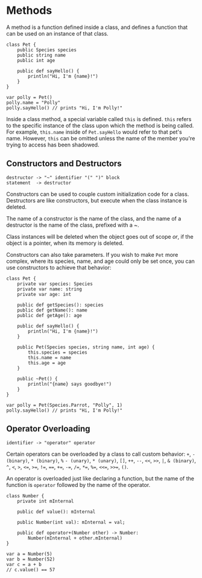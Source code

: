 # Methods

A method is a function defined inside a class, and defines a function that can be used on an instance of that class.

    class Pet {
        public Species species
        public string name
        public int age

        public def sayHello() {
            println("Hi, I'm {name}!")
        }
    }

    var polly = Pet()
    polly.name = "Polly"
    polly.sayHello() // prints "Hi, I'm Polly!"

Inside a class method, a special variable called `this` is defined. `this` refers to the specific instance of the class upon which the method is being called. For example, `this.name` inside of `Pet.sayHello` would refer to that pet's name. However, `this` can be omitted unless the name of the member you're trying to access has been shadowed.

## Constructors and Destructors

	destructor -> "~" identifier "(" ")" block
    statement  -> destructor

Constructors can be used to couple custom initialization code for a class. Destructors are like constructors, but execute when the class instance is deleted.

The name of a constructor is the name of the class, and the name of a destructor is the name of the class, prefixed with a ~.

Class instances will be deleted when the object goes out of scope _or_, if the object is a pointer, when its memory is deleted.

Constructors can also take parameters. If you wish to make `Pet` more complex, where its species, name, and age could only be set once, you can use constructors to achieve that behavior:

    class Pet {
        private var species: Species
        private var name: string
        private var age: int

        public def getSpecies(): species
        public def getName(): name
        public def getAge(): age

        public def sayHello() {
            println("Hi, I'm {name}!")
        }

        public Pet(Species species, string name, int age) {
            this.species = species
            this.name = name
            this.age = age
        }

        public ~Pet() {
            println("{name} says goodbye!")
        }
    }

    var polly = Pet(Species.Parrot, "Polly", 1)
    polly.sayHello() // prints "Hi, I'm Polly!"

## Operator Overloading

	identifier -> "operator" operator

Certain operators can be overloaded by a class to call custom behavior: `+`, `- (binary)`, `* (binary)`, `%` `- (unary)`, `* (unary)`, `[]`, `++`, `--`, `<<`, `>>`, `|`, `& (binary)`, `^`, `<`, `>`, `<=`, `>=`, `!=`, `==`, `+=`, `-=`, `/=`, `*=`, `%=`, `<<=`, `>>=`, `()`.

An operator is overloaded just like declaring a function, but the name of the function is `operator` followed by the name of the operator.

    class Number {
        private int mInternal

        public def value(): mInternal

        public Number(int val): mInternal = val;

        public def operator+(Number other) -> Number:
            Number(mInternal + other.mInternal)
    }

    var a = Number(5)
    var b = Number(52)
    var c = a + b
    // c.value() == 57
